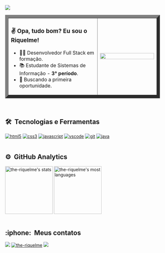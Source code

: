 
<img align = "center" src = "https://i.imgur.com/kPjGg76.png">

<table align="center" width="100%" border="10">
  <tr>
    <td width="60%" >
       <h3>✌ Opa, tudo bom? Eu sou o Riquelme!</h3>
      <ul>
        <li>👨‍💻 Desenvolvedor Full Stack em formação.</li>
        <li>📚 Estudante de Sistemas de Informação - <b>3° período</b>.</li>
        <li>🌱 Buscando a primeira oportunidade.</li>
      </ul>
    </td>
    <td width="40%">
      <img  width="100%" src = "https://i2.wp.com/allhtaccess.info/wp-content/uploads/2018/03/programming.gif?fit=1281%2C716&ssl=1">
    </td>
  </tr>
</table>

<!-- ### ✌ Opa, tudo bom? Eu sou o Riquelme!
- 👨‍💻 Desenvolvedor Full Stack em formação.
- 📚 Estudante de Sistemas de Informação - **3° período**.
- 🌱 Buscando a primeira oportunidade na área de Desenvolvimento. -->

<br>

## 🛠 &nbsp;Tecnologias e Ferramentas
  
<div align="left" style="display: inline_block" > 
    <a href="https://www.w3schools.com/html/default.asp" target="_blank"><img src="https://img.shields.io/badge/HTML5-E34F26?style=for-the-badge&logo=html5&logoColor=white" alt="html5"/></a>
    <a href="https://www.w3schools.com/css/" target="_blank"><img src="https://img.shields.io/badge/CSS3-1572B6?style=for-the-badge&logo=css3&logoColor=white" alt="css3"/></a>
    <a href="https://developer.mozilla.org/en-US/docs/Web/JavaScript" target="_blank"><img src="https://img.shields.io/badge/JavaScript-F7DF1E?style=for-the-badge&logo=javascript&logoColor=black" alt="javascript"/></a>
    <a href="https://code.visualstudio.com/" target="_blank"><img src="https://img.shields.io/badge/VSCode-333333?style=for-the-badge&logo=Visual%20Studio%20Code&logoColor=21A4F1" alt="vscode"/></a>
    <a href="https://git-scm.com/" target="_blank"><img src="https://img.shields.io/badge/GIT-E44C30?style=for-the-badge&logo=git&logoColor=white" alt="git"/></a>
    <a href="https://www.oracle.com/java/technologies/javase-documentation.html" target="_blank"><img src="https://img.shields.io/badge/Java-ED8B00?style=for-the-badge&logo=java&logoColor=white" alt="java"/></a>
</div>

<br>

## ⚙️ &nbsp;GitHub Analytics

<div align="left">
   <img height="155px" src="https://github-readme-stats.vercel.app/api?username=the-riquelme&show_icons=true&theme=vision-friendly-dark" alt="the-riquelme's stats"/>
   <img height="155px"src="https://github-readme-stats.vercel.app/api/top-langs/?username=the-riquelme&layout=compact&theme=vision-friendly-dark" alt="the-riquelme's most languages"/>
</div>

<br>

<h2 id="author"> :iphone: &nbsp;Meus contatos </h2>

<div lign="left" style="display: inline_block" >
     <a href="https://www.linkedin.com/in/riquelme-damiao-silva/" target="_blank"><img src="https://img.shields.io/badge/-LinkedIn-%230077B5?style=for-the-badge&logo=linkedin&logoColor=white" target="_blank"></a>
     <a href="https://www.instagram.com/the_riquelme_/" target="_blank"><img src="https://img.shields.io/badge/Instagram-E4405F?style=for-the-badge&logo=instagram&logoColor=white" alt="the-riquelme"/></a>
     <a href="mailto:riquelmedamiaosilva@gmail.com" target="_blank"><img src="https://img.shields.io/badge/gmail-D14836?&style=for-the-badge&logo=gmail&logoColor=white"/></a>
</div>

